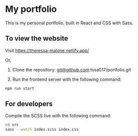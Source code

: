 # My portfolio

This is my personal portfolio, built in React and CSS with Sass.

## To view the website

Visit https://theressa-malone.netlify.app/

Or,

1. Clone the repository: git@github.com:tssa017/portfolio.git

2. Run the frontend server with the following command:

```bash
npm run start
```

## For developers

Compile the SCSS live with the following command:

```bash
cd src
sass --watch index.scss index.css
```
